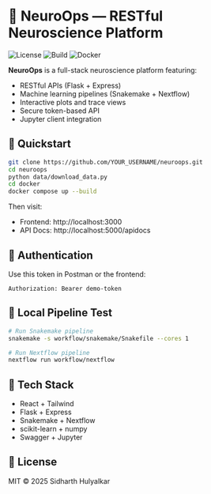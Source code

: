 # 🧠 NeuroOps — RESTful Neuroscience Platform

![License](https://img.shields.io/github/license/yourusername/neuroops)
![Build](https://img.shields.io/badge/build-passing-brightgreen)
![Docker](https://img.shields.io/badge/docker-ready-blue)

**NeuroOps** is a full-stack neuroscience platform featuring:

- RESTful APIs (Flask + Express)
- Machine learning pipelines (Snakemake + Nextflow)
- Interactive plots and trace views
- Secure token-based API
- Jupyter client integration

## 🚀 Quickstart

```bash
git clone https://github.com/YOUR_USERNAME/neuroops.git
cd neuroops
python data/download_data.py
cd docker
docker compose up --build
```

Then visit:
- Frontend: http://localhost:3000
- API Docs: http://localhost:5000/apidocs

## 🔐 Authentication
Use this token in Postman or the frontend:
```
Authorization: Bearer demo-token
```

## 🧪 Local Pipeline Test
```bash
# Run Snakemake pipeline
snakemake -s workflow/snakemake/Snakefile --cores 1

# Run Nextflow pipeline
nextflow run workflow/nextflow
```

## 🧰 Tech Stack
- React + Tailwind
- Flask + Express
- Snakemake + Nextflow
- scikit-learn + numpy
- Swagger + Jupyter

## 📄 License
MIT © 2025 Sidharth Hulyalkar
